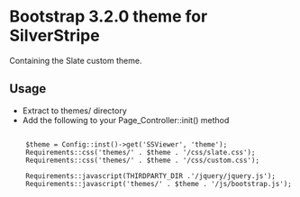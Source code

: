 # Bootstrap 3.2.0 theme for SilverStripe

Containing the Slate custom theme. 

## Usage

* Extract to themes/ directory
* Add the following to your Page_Controller::init() method

```

	$theme = Config::inst()->get('SSViewer', 'theme');
	Requirements::css('themes/' . $theme . '/css/slate.css');
	Requirements::css('themes/' . $theme . '/css/custom.css');
	
	Requirements::javascript(THIRDPARTY_DIR .'/jquery/jquery.js');
	Requirements::javascript('themes/' . $theme . '/js/bootstrap.js');

```